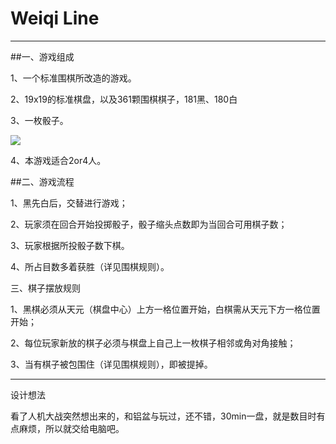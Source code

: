 Weiqi Line
=====




-----
##一、游戏组成

1、一个标准围棋所改造的游戏。

2、19x19的标准棋盘，以及361颗围棋棋子，181黑、180白

3、一枚骰子。

![](http://pic37.nipic.com/20140122/10069362_151754595195_2.jpg)  

4、本游戏适合2or4人。

##二、游戏流程

1、黑先白后，交替进行游戏；

2、玩家须在回合开始投掷骰子，骰子缩头点数即为当回合可用棋子数；

3、玩家根据所投骰子数下棋。

4、所占目数多着获胜（详见围棋规则）。


三、棋子摆放规则

1、黑棋必须从天元（棋盘中心）上方一格位置开始，白棋需从天元下方一格位置开始；

2、每位玩家新放的棋子必须与棋盘上自己上一枚棋子相邻或角对角接触；

3、当有棋子被包围住（详见围棋规则），即被提掉。






----

设计想法

看了人机大战突然想出来的，和铝盆与玩过，还不错，30min一盘，就是数目时有点麻烦，所以就交给电脑吧。


